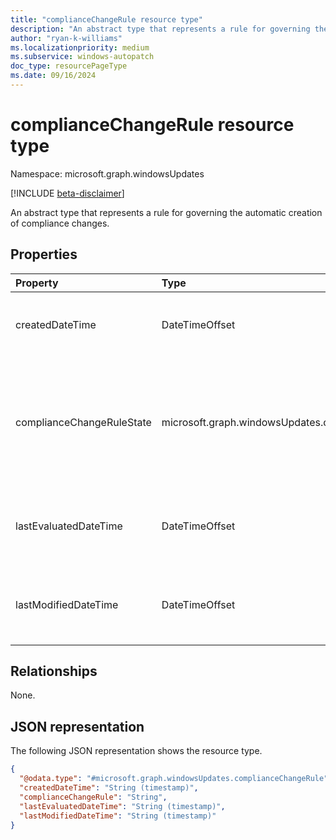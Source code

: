 ```yaml
---
title: "complianceChangeRule resource type"
description: "An abstract type that represents a rule for governing the automatic creation of compliance changes."
author: "ryan-k-williams"
ms.localizationpriority: medium
ms.subservice: windows-autopatch
doc_type: resourcePageType
ms.date: 09/16/2024
---
```


# complianceChangeRule resource type

Namespace: microsoft.graph.windowsUpdates

[!INCLUDE [beta-disclaimer](../../includes/beta-disclaimer.md)]

An abstract type that represents a rule for governing the automatic creation of compliance changes.

## Properties
| Property                 | Type           | Description                                         |
|:-------------------------|:---------------|:----------------------------------------------------|
| createdDateTime          | DateTimeOffset | The date and time when the rule was created.        |
| complianceChangeRuleState| microsoft.graph.windowsUpdates.complianceChangeRuleState | The state of the compliance change rule. Possible values are: `active`, `paused`, `revoked`.|
| lastEvaluatedDateTime    | DateTimeOffset | The date and time when the rule was last evaluated. |
| lastModifiedDateTime     | DateTimeOffset | The date and time when the rule was last modified.  |

## Relationships
None.

## JSON representation
The following JSON representation shows the resource type.
<!-- {
  "blockType": "resource",
  "@odata.type": "microsoft.graph.windowsUpdates.complianceChangeRule"
}
-->
``` json
{
  "@odata.type": "#microsoft.graph.windowsUpdates.complianceChangeRule",
  "createdDateTime": "String (timestamp)",
  "complianceChangeRule": "String",
  "lastEvaluatedDateTime": "String (timestamp)",
  "lastModifiedDateTime": "String (timestamp)"
}
```
